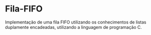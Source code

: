# Fila-FIFO
Implementação de uma fila FIFO utilizando os conhecimentos de listas duplamente encadeadas, utilizando a linguagem de programação C.
